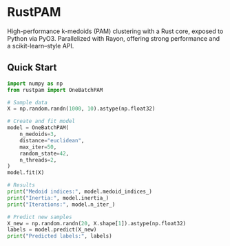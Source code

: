 # RustPAM

High-performance k-medoids (PAM) clustering with a Rust core, exposed to Python via PyO3. Parallelized with Rayon, offering strong performance and a scikit-learn–style API.

## Quick Start

```python
import numpy as np
from rustpam import OneBatchPAM

# Sample data
X = np.random.randn(1000, 10).astype(np.float32)

# Create and fit model
model = OneBatchPAM(
    n_medoids=3,
    distance="euclidean",
    max_iter=50,
    random_state=42,
    n_threads=2,
)
model.fit(X)

# Results
print("Medoid indices:", model.medoid_indices_)
print("Inertia:", model.inertia_)
print("Iterations:", model.n_iter_)

# Predict new samples
X_new = np.random.randn(20, X.shape[1]).astype(np.float32)
labels = model.predict(X_new)
print("Predicted labels:", labels)
```
